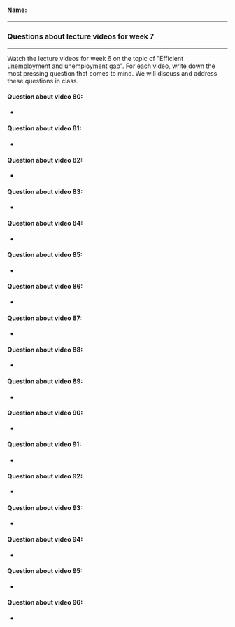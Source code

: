 #### Name:

---

### Questions about lecture videos for week 7

---

Watch the lecture videos for week 6 on the topic of "Efficient unemployment and unemployment gap". For each video, write down the most pressing question that comes to mind. We will discuss and address these questions in class.

#### Question about video 80:

+ 

#### Question about video 81:

+ 

#### Question about video 82:

+ 

#### Question about video 83:

+ 

#### Question about video 84:

+ 

#### Question about video 85:

+ 

#### Question about video 86:

+ 

#### Question about video 87:

+ 

#### Question about video 88:

+ 

#### Question about video 89:

+ 

#### Question about video 90:

+ 

#### Question about video 91:

+ 

#### Question about video 92:

+ 

#### Question about video 93:

+ 

#### Question about video 94:

+ 

#### Question about video 95:

+ 

#### Question about video 96:

+ 




